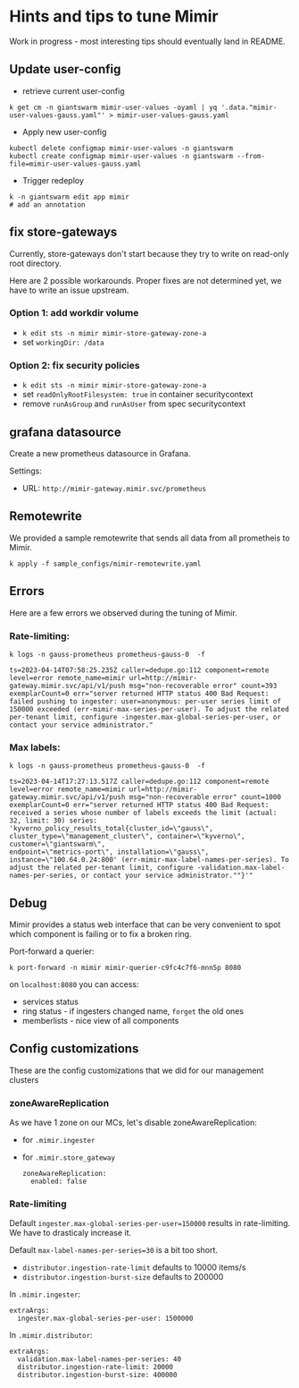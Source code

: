 # Hints and tips to tune Mimir

Work in progress - most interesting tips should eventually land in README.

## Update user-config

- retrieve current user-config
```
k get cm -n giantswarm mimir-user-values -oyaml | yq '.data."mimir-user-values-gauss.yaml"' > mimir-user-values-gauss.yaml
```

- Apply new user-config
```
kubectl delete configmap mimir-user-values -n giantswarm 
kubectl create configmap mimir-user-values -n giantswarm --from-file=mimir-user-values-gauss.yaml
```

- Trigger redeploy
```
k -n giantswarm edit app mimir
# add an annotation
```

## fix store-gateways

Currently, store-gateways don't start because they try to write on read-only root directory.

Here are 2 possible workarounds. Proper fixes are not determined yet, we have to write an issue upstream.

### Option 1: add workdir volume

- `k edit sts -n mimir mimir-store-gateway-zone-a`
- set `workingDir: /data`

### Option 2: fix security policies

- `k edit sts -n mimir mimir-store-gateway-zone-a`
- set `readOnlyRootFilesystem: true` in container securitycontext
- remove `runAsGroup` and `runAsUser` from spec securitycontext


## grafana datasource

Create a new prometheus datasource in Grafana.

Settings:
* URL: `http://mimir-gateway.mimir.svc/prometheus`

## Remotewrite

We provided a sample remotewrite that sends all data from all prometheis to Mimir.

`k apply -f sample_configs/mimir-remotewrite.yaml`

## Errors

Here are a few errors we observed during the tuning of Mimir.

### Rate-limiting:

`k logs -n gauss-prometheus prometheus-gauss-0  -f`

```
ts=2023-04-14T07:58:25.235Z caller=dedupe.go:112 component=remote level=error remote_name=mimir url=http://mimir-gateway.mimir.svc/api/v1/push msg="non-recoverable error" count=393 exemplarCount=0 err="server returned HTTP status 400 Bad Request: failed pushing to ingester: user=anonymous: per-user series limit of 150000 exceeded (err-mimir-max-series-per-user). To adjust the related per-tenant limit, configure -ingester.max-global-series-per-user, or contact your service administrator."
```

### Max labels:

`k logs -n gauss-prometheus prometheus-gauss-0  -f`

```
ts=2023-04-14T17:27:13.517Z caller=dedupe.go:112 component=remote level=error remote_name=mimir url=http://mimir-gateway.mimir.svc/api/v1/push msg="non-recoverable error" count=1000 exemplarCount=0 err="server returned HTTP status 400 Bad Request: received a series whose number of labels exceeds the limit (actual: 32, limit: 30) series: 'kyverno_policy_results_total{cluster_id=\"gauss\", cluster_type=\"management_cluster\", container=\"kyverno\", customer=\"giantswarm\",
endpoint=\"metrics-port\", installation=\"gauss\", instance=\"100.64.0.24:800' (err-mimir-max-label-names-per-series). To adjust the related per-tenant limit, configure -validation.max-label-names-per-series, or contact your service administrator.""}'"
```

## Debug

Mimir provides a status web interface that can be very convenient to spot which component is failing or to fix a broken ring.

Port-forward a querier:
```
k port-forward -n mimir mimir-querier-c9fc4c7f6-mnn5p 8080
```

on `localhost:8080` you can access:
- services status
- ring status - if ingesters changed name, `forget` the old ones
- memberlists - nice view of all components

## Config customizations

These are the config customizations that we did for our management clusters

### zoneAwareReplication

As we have 1 zone on our MCs, let's disable zoneAwareReplication:
- for `.mimir.ingester`
- for `.mimir.store_gateway`

    ```
    zoneAwareReplication:
      enabled: false
    ```

### Rate-limiting

Default `ingester.max-global-series-per-user=150000` results in rate-limiting.
We have to drasticaly increase it.

Default `max-label-names-per-series=30` is a bit too short.
- `distributor.ingestion-rate-limit` defaults to 10000 items/s
- `distributor.ingestion-burst-size` defaults to 200000

In `.mimir.ingester`:
```
extraArgs:
  ingester.max-global-series-per-user: 1500000
```

In `.mimir.distributor`:
```
extraArgs:
  validation.max-label-names-per-series: 40
  distributor.ingestion-rate-limit: 20000
  distributor.ingestion-burst-size: 400000
```
